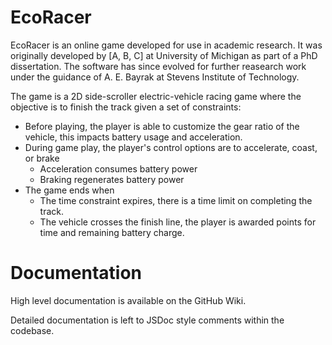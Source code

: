 # EcoRacer

EcoRacer is an online game developed for use in academic research. It was originally developed by [A, B, C] at University of Michigan as part of a PhD dissertation. The software has since evolved for further reasearch work under the guidance of A. E. Bayrak at Stevens Institute of Technology.

The game is a 2D side-scroller electric-vehicle racing game where the objective is to finish the track given a set of constraints:
* Before playing, the player is able to customize the gear ratio of the vehicle, this impacts battery usage and acceleration.
* During game play, the player's control options are to accelerate, coast, or brake
  * Acceleration consumes battery power
  * Braking regenerates battery power
* The game ends when
  * The time constraint expires, there is a time limit on completing the track.
  * The vehicle crosses the finish line, the player is awarded points for time and remaining battery charge.

# Documentation

High level documentation is available on the GitHub Wiki.

Detailed documentation is left to JSDoc style comments within the codebase.
